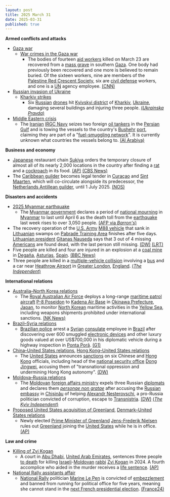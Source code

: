 ```yaml
---
layout: post
title: 2025 March 31
date: 2025-03-31
published: true
---
```



**Armed conflicts and attacks**

* [Gaza war](https://en.wikipedia.org/wiki/Gaza_war "Gaza war")
  + [War crimes in the Gaza war](https://en.wikipedia.org/wiki/War_crimes_in_the_Gaza_war "War crimes in the Gaza war")
    - The bodies of fourteen [aid workers](https://en.wikipedia.org/wiki/Aid_worker "Aid worker") killed on March 23 are recovered from a [mass grave](https://en.wikipedia.org/wiki/Mass_grave "Mass grave") in southern [Gaza](https://en.wikipedia.org/wiki/Gaza_Strip "Gaza Strip"). One body had previously been recovered and one more is believed to remain buried. Of the sixteen workers, nine are members of the [Palestine Red Crescent Society](https://en.wikipedia.org/wiki/Palestine_Red_Crescent_Society "Palestine Red Crescent Society"), six are [civil defense](https://en.wikipedia.org/wiki/Civil_defense "Civil defense") workers, and one is a [UN](https://en.wikipedia.org/wiki/UN "UN") agency employee. [(CNN)](https://www.cnn.com/2025/03/31/middleeast/aid-workers-found-gaza-mass-grave-intl-hnk/index.html)
* [Russian invasion of Ukraine](https://en.wikipedia.org/wiki/Russian_invasion_of_Ukraine "Russian invasion of Ukraine")
  + [Kharkiv strikes](https://en.wikipedia.org/wiki/Kharkiv_strikes_%282022%E2%80%93present%29 "Kharkiv strikes (2022–present)")
    - Six [Russian](https://en.wikipedia.org/wiki/Russian_Armed_Forces "Russian Armed Forces") [drones](https://en.wikipedia.org/wiki/Drone_warfare "Drone warfare") hit [Kyivskyi district](https://en.wikipedia.org/wiki/Kyivskyi_District%2C_Kharkiv "Kyivskyi District, Kharkiv") of [Kharkiv](https://en.wikipedia.org/wiki/Kharkiv "Kharkiv"), [Ukraine](https://en.wikipedia.org/wiki/Ukraine "Ukraine"), damaging several buildings and injuring three people. [(*Ukrainska Pravda*)](https://www.pravda.com.ua/eng/news/2025/03/31/7505286/)
* [Middle Eastern crisis](https://en.wikipedia.org/wiki/Middle_Eastern_crisis_%282023%E2%80%93present%29 "Middle Eastern crisis (2023–present)")
  + The [Iranian](https://en.wikipedia.org/wiki/Iran "Iran") [IRGC Navy](https://en.wikipedia.org/wiki/Islamic_Revolutionary_Guard_Corps_Navy "Islamic Revolutionary Guard Corps Navy") seizes two foreign [oil tankers](https://en.wikipedia.org/wiki/Oil_tanker "Oil tanker") in the [Persian Gulf](https://en.wikipedia.org/wiki/Persian_Gulf "Persian Gulf") and is towing the vessels to the country's [Bushehr](https://en.wikipedia.org/wiki/Bushehr "Bushehr") [port](https://en.wikipedia.org/wiki/Port "Port"), claiming they are part of a "[fuel-smuggling network](https://en.wikipedia.org/wiki/Shadow_fleet "Shadow fleet")". It is currently unknown what countries the vessels belong to. [(Al Arabiya)](https://english.alarabiya.net/News/middle-east/2025/03/31/iran-s-irgc-seizes-two-foreign-tankers-carrying-smuggled-diesel-fuel)

**Business and economy**

* [Japanese](https://en.wikipedia.org/wiki/Japan "Japan") restaurant chain [Sukiya](https://en.wikipedia.org/wiki/Sukiya_%28restaurant_chain%29 "Sukiya (restaurant chain)") orders the temporary closure of almost all of its nearly 2,000 locations in the country after finding a [rat](https://en.wikipedia.org/wiki/Rat "Rat") and a [cockroach](https://en.wikipedia.org/wiki/Cockroach "Cockroach") in its food. [(AP)](https://apnews.com/article/japan-beef-bowl-chain-rat-insect-1fa6100fac147e43efc4b4a09ef25650) [(CBS News)](https://www.cbsnews.com/news/sukiya-rat-found-soup-japan-restaurant-shutting-2000-branches/)
* The [Caribbean guilder](https://en.wikipedia.org/wiki/Caribbean_guilder "Caribbean guilder") becomes legal tender in [Curaçao](https://en.wikipedia.org/wiki/Cura%C3%A7ao "Curaçao") and [Sint Maarten](https://en.wikipedia.org/wiki/Sint_Maarten "Sint Maarten"), which will co-circulate alongside its predecessor, the [Netherlands Antillean guilder](https://en.wikipedia.org/wiki/Netherlands_Antillean_guilder "Netherlands Antillean guilder"), until 1 July 2025. [(NOS)](https://nos.nl/artikel/2561937-van-vogel-naar-vis-nieuw-geld-voor-curacao-en-sint-maarten)

**Disasters and accidents**

* [2025 Myanmar earthquake](https://en.wikipedia.org/wiki/2025_Myanmar_earthquake "2025 Myanmar earthquake")
  + The [Myanmar government](https://en.wikipedia.org/wiki/Provisional_Government_of_Myanmar "Provisional Government of Myanmar") declares a period of [national mourning](https://en.wikipedia.org/wiki/National_day_of_mourning "National day of mourning") in [Myanmar](https://en.wikipedia.org/wiki/Myanmar "Myanmar") to last until April 6 as the death toll from the [earthquake](https://en.wikipedia.org/wiki/Earthquake "Earthquake") last week rises to over 3,050 people. [(AFP via *Barron's*)](https://www.barrons.com/news/myanmar-junta-declares-a-week-of-national-mourning-after-quake-faee3b34)
* The recovery operation of the [U.S. Army](https://en.wikipedia.org/wiki/United_States_Army "United States Army") [M88 vehicle](https://en.wikipedia.org/wiki/M88_recovery_vehicle "M88 recovery vehicle") that sank in [Lithuanian](https://en.wikipedia.org/wiki/Lithuania "Lithuania") swamps on [Pabradė Training Area](https://en.wikipedia.org/wiki/Pabrad%C4%97_Training_Area "Pabradė Training Area") finishes after five days. [Lithuanian president](https://en.wikipedia.org/wiki/President_of_Lithuania "President of Lithuania") [Gitanas Nauseda](https://en.wikipedia.org/wiki/Gitanas_Nauseda "Gitanas Nauseda") says that 3 out of 4 missing [Americans](https://en.wikipedia.org/wiki/Americans "Americans") are found dead, with the last person still missing. [(DW)](https://www.dw.com/en/lithuania-says-3-out-of-4-missing-us-soldiers-found-dead/a-72093038) [(LRT)](https://www.lrt.lt/en/news-in-english/19/2525052/lithuania-recovers-us-army-vehicle-from-swamp?srsltid=AfmBOooFIeD1JqZpTZp2lj3mWCqZE2Yd_QEIjTUsGNEQAzXcpp8MiZpy)
* Five people are killed and four are injured in an explosion at a [coal mine](https://en.wikipedia.org/wiki/Coal_mining "Coal mining") in [Degaña](https://en.wikipedia.org/wiki/Dega%C3%B1a "Degaña"), [Asturias](https://en.wikipedia.org/wiki/Asturias "Asturias"), [Spain](https://en.wikipedia.org/wiki/Spain "Spain"). [(BBC News)](https://www.bbc.co.uk/news/articles/c9dj1dx0y78o)
* Three people are killed in a [multiple-vehicle collision](https://en.wikipedia.org/wiki/Multiple-vehicle_collision "Multiple-vehicle collision") involving a [bus](https://en.wikipedia.org/wiki/Bus "Bus") and a car near [Heathrow Airport](https://en.wikipedia.org/wiki/Heathrow_Airport "Heathrow Airport") in [Greater London](https://en.wikipedia.org/wiki/Greater_London "Greater London"), [England](https://en.wikipedia.org/wiki/England "England"). [(*The Independent*)](https://www.independent.co.uk/news/uk/home-news/heathrow-airport-bus-car-crash-deaths-roads-b2725169.html)

**International relations**

* [Australia–North Korea relations](https://en.wikipedia.org/wiki/Australia%E2%80%93North_Korea_relations "Australia–North Korea relations")
  + The [Royal Australian Air Force](https://en.wikipedia.org/wiki/Royal_Australian_Air_Force "Royal Australian Air Force") deploys a long-range [maritime patrol aircraft](https://en.wikipedia.org/wiki/Maritime_patrol_aircraft "Maritime patrol aircraft") [P-8 Poseidon](https://en.wikipedia.org/wiki/Boeing_P-8_Poseidon "Boeing P-8 Poseidon") to [Kadena Air Base](https://en.wikipedia.org/wiki/Kadena_Air_Base "Kadena Air Base") in [Okinawa Prefecture](https://en.wikipedia.org/wiki/Okinawa_Prefecture "Okinawa Prefecture"), [Japan](https://en.wikipedia.org/wiki/Japan "Japan"), to monitor [North Korean](https://en.wikipedia.org/wiki/North_Korea "North Korea") maritime activities in the [Yellow Sea](https://en.wikipedia.org/wiki/Yellow_Sea "Yellow Sea"), including weapons shipments prohibited under international sanctions. [(NK News)](https://www.nknews.org/2025/03/australia-deploys-aircraft-to-monitor-north-koreas-illicit-maritime-activities/)
* [Brazil–Syria relations](https://en.wikipedia.org/wiki/Brazil%E2%80%93Syria_relations "Brazil–Syria relations")
  + [Brazilian police](https://en.wikipedia.org/wiki/Law_enforcement_in_Brazil "Law enforcement in Brazil") arrest a [Syrian](https://en.wikipedia.org/wiki/Syria "Syria") [consulate](https://en.wikipedia.org/wiki/Consulate "Consulate") employee in [Brazil](https://en.wikipedia.org/wiki/Brazil "Brazil") after discovering over 600 smuggled [electronic devices](https://en.wikipedia.org/wiki/Electronic_device "Electronic device") and other luxury goods valued at over US$700,000 in his diplomatic vehicle during a highway inspection in [Ponta Porã](https://en.wikipedia.org/wiki/Ponta_Por%C3%A3 "Ponta Porã"). [(G1)](https://g1.globo.com/ms/mato-grosso-do-sul/noticia/2025/03/28/vice-consul-da-siria-e-preso-com-mais-de-600-aparelhos-eletronicos-contrabandeados-em-ms.ghtml)
* [China–United States relations](https://en.wikipedia.org/wiki/China%E2%80%93United_States_relations "China–United States relations"), [Hong Kong–United States relations](https://en.wikipedia.org/wiki/Hong_Kong%E2%80%93United_States_relations "Hong Kong–United States relations")
  + The [United States](https://en.wikipedia.org/wiki/United_States "United States") announces [sanctions](https://en.wikipedia.org/wiki/United_States_government_sanctions "United States government sanctions") on six Chinese and [Hong Kong](https://en.wikipedia.org/wiki/Hong_Kongers "Hong Kongers") officials, including head of the [national security office](https://en.wikipedia.org/wiki/Office_for_Safeguarding_National_Security "Office for Safeguarding National Security") [Dong Jingwei](https://en.wikipedia.org/wiki/Dong_Jingwei "Dong Jingwei"), accusing them of "transnational oppression and undermining Hong Kong autonomy". [(DW)](https://www.dw.com/en/us-sanctions-6-over-hong-kong-security-crackdown/a-72101752)
* [Moldova–Russia relations](https://en.wikipedia.org/wiki/Moldova%E2%80%93Russia_relations "Moldova–Russia relations")
  + The [Moldovan](https://en.wikipedia.org/wiki/Moldova "Moldova") [foreign affairs ministry](https://en.wikipedia.org/wiki/Ministry_of_Foreign_Affairs_%28Moldova%29 "Ministry of Foreign Affairs (Moldova)") expels three Russian [diplomats](https://en.wikipedia.org/wiki/Diplomat "Diplomat") and declares them *[personae non gratae](https://en.wikipedia.org/wiki/Persona_non_grata "Persona non grata")* after accusing the [Russian embassy](https://en.wikipedia.org/wiki/List_of_diplomatic_missions_of_Russia "List of diplomatic missions of Russia") in [Chișinău](https://en.wikipedia.org/wiki/Chi%C8%99in%C4%83u "Chișinău") of helping [Alexandr Nesterovschi](https://en.wikipedia.org/wiki/Alexandr_Nesterovschi "Alexandr Nesterovschi"), a pro-Russia politician convicted of corruption, escape to [Transnistria](https://en.wikipedia.org/wiki/Transnistria "Transnistria"). [(DW)](https://www.dw.com/en/moldova-expels-russian-diplomats-for-aiding-fugitive-mp/a-72100437) [(*The Kyiv Independent*)](https://kyivindependent.com/moldova-expels-three-russian-diplomats-for-aiding-fugitive-mps-escape-to-transnistria/)
* [Proposed United States acquisition of Greenland](https://en.wikipedia.org/wiki/Proposed_United_States_acquisition_of_Greenland "Proposed United States acquisition of Greenland"), [Denmark–United States relations](https://en.wikipedia.org/wiki/Denmark%E2%80%93United_States_relations "Denmark–United States relations")
  + Newly elected [Prime Minister of Greenland](https://en.wikipedia.org/wiki/Prime_Minister_of_Greenland "Prime Minister of Greenland") [Jens-Frederik Nielsen](https://en.wikipedia.org/wiki/Jens-Frederik_Nielsen "Jens-Frederik Nielsen") rules out [Greenland](https://en.wikipedia.org/wiki/Greenland "Greenland") joining the [United States](https://en.wikipedia.org/wiki/United_States "United States") while he is in office. [(AP)](https://apnews.com/article/greenland-trump-denmark-ff85e2f04c5e967b1bbd7714b9972bf8)

**Law and crime**

* [Killing of Zvi Kogan](https://en.wikipedia.org/wiki/Killing_of_Zvi_Kogan "Killing of Zvi Kogan")
  + A court in [Abu Dhabi](https://en.wikipedia.org/wiki/Abu_Dhabi "Abu Dhabi"), [United Arab Emirates](https://en.wikipedia.org/wiki/United_Arab_Emirates "United Arab Emirates"), sentences three people [to death](https://en.wikipedia.org/wiki/Death_sentence "Death sentence") for killing [Israeli](https://en.wikipedia.org/wiki/Israelis "Israelis")-[Moldovan](https://en.wikipedia.org/wiki/Moldovans "Moldovans") [rabbi](https://en.wikipedia.org/wiki/Rabbi "Rabbi") [Zvi Kogan](https://en.wikipedia.org/wiki/Zvi_Kogan "Zvi Kogan") in 2024. A fourth accomplice who aided in the murder receives a [life sentence](https://en.wikipedia.org/wiki/Life_sentence "Life sentence"). [(AP)](https://apnews.com/article/emirates-death-sentence-rabbi-zvi-kogan-0c167275788c9c23df300a2f76fad60d)
* [National Rally assistants affair](https://en.wikipedia.org/wiki/National_Rally_assistants_affair "National Rally assistants affair")
  + [National Rally](https://en.wikipedia.org/wiki/National_Rally "National Rally") politician [Marine Le Pen](https://en.wikipedia.org/wiki/Marine_Le_Pen "Marine Le Pen") is convicted of [embezzlement](https://en.wikipedia.org/wiki/Embezzlement "Embezzlement") and banned from running for political office for five years, meaning she cannot stand in the [next French presidential election](https://en.wikipedia.org/wiki/2027_French_presidential_election "2027 French presidential election"). [(France24)](https://www.france24.com/en/live-news/20250331-%F0%9F%94%B4-french-court-convicts-far-right-leader-marine-le-pen-in-embezzlement-trial)
